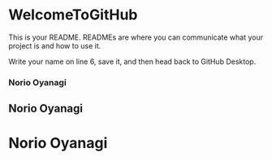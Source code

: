# WelcomeToGitHub

This is your README. READMEs are where you can communicate what your project is and how to use it.

Write your name on line 6, save it, and then head back to GitHub Desktop.
### Norio Oyanagi
## Norio Oyanagi
# Norio Oyanagi
